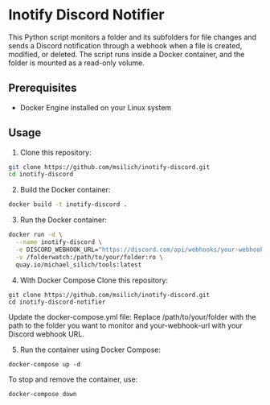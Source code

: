 # Inotify Discord Notifier

This Python script monitors a folder and its subfolders for file changes and sends a Discord notification through a webhook when a file is created, modified, or deleted. The script runs inside a Docker container, and the folder is mounted as a read-only volume.

## Prerequisites

- Docker Engine installed on your Linux system

## Usage

1. Clone this repository:

```bash
git clone https://github.com/msilich/inotify-discord.git
cd inotify-discord
```

2. Build the Docker container:
```bash
docker build -t inotify-discord .
```

3. Run the Docker container:
```bash
docker run -d \
  --name inotify-discord \
  -e DISCORD_WEBHOOK_URL="https://discord.com/api/webhooks/your-webhook-url" \
  -v /folderwatch:/path/to/your/folder:ro \
  quay.io/michael_silich/tools:latest
```

4. With Docker Compose
Clone this repository:

```
git clone https://github.com/msilich/inotify-discord.git
cd inotify-discord-notifier
```

Update the docker-compose.yml file:
Replace /path/to/your/folder with the path to the folder you want to monitor and your-webhook-url with your Discord webhook URL.

5. Run the container using Docker Compose:
```
docker-compose up -d
```
To stop and remove the container, use:

```
docker-compose down
```

